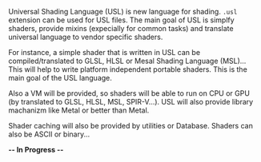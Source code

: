 Universal Shading Language (USL) is new language for shading. `.usl` extension can be used for USL files. 
The main goal of USL is simplfy shaders, 
provide mixins (expecially for common tasks) and translate universal language to vendor specific shaders.

For instance, a simple shader that is written in USL can be compiled/translated to GLSL, HLSL or Mesal Shading Language (MSL)... 
This will help to write platform independent portable shaders. 
This is the main goal of the USL language.

Also a VM will be provided, so shaders will be able to run on CPU or GPU (by translated to GLSL, HLSL, MSL, SPIR-V...). USL will also provide library machanizm like Metal or better than Metal. 

Shader caching will also be provided by utilities or Database. Shaders can also be ASCII or binary...

**-- In Progress --**
